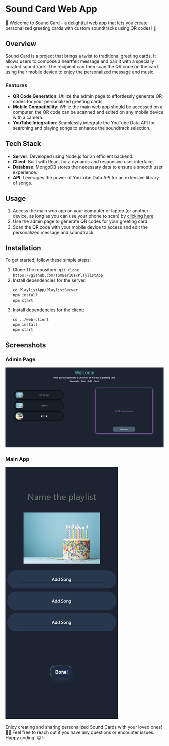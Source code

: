 # **Sound Card Web App**

🎵 Welcome to Sound Card – a delightful web app that lets you create personalized greeting cards with custom soundtracks using QR codes! 🎉

## Overview

Sound Card is a project that brings a twist to traditional greeting cards. It allows users to compose a heartfelt message and pair it with a specially curated soundtrack. The recipient can then scan the QR code on the card using their mobile device to enjoy the personalized message and music.

### Features

* **QR Code Generation**: Utilize the admin page to effortlessly generate QR codes for your         personalized greeting cards.
* **Mobile Compatibility**: While the main web app should be accessed on a computer, the QR code can be scanned and edited on any mobile device with a camera.
* **YouTube Integration**: Seamlessly integrate the YouTube Data API for searching and playing songs to enhance the soundtrack selection.

## Tech Stack

* **Server**: Developed using Node.js for an efficient backend.
* **Client**: Built with React for a dynamic and responsive user interface.
* **Database**: MongoDB stores the necessary data to ensure a smooth user experience.
* **API**: Leverages the power of YouTube Data API for an extensive library of songs.

## Usage

1. Access the main web app on your computer or laptop (or another device, as long as you can use your phone to scan) by [clicking here](https://rad-pony-74f358.netlify.app/)
2. Use the admin page to generate QR codes for your greeting card.
3. Scan the QR code with your mobile device to access and edit the personalized message and soundtrack.

## Installation
To get started, follow these simple steps:

1. Clone The repository:
    `git clone https://github.com/TomBer101/PlaylistApp`
2. Install dependencies for the server:
    ```
    cd PlaylistApp/PlaylistServer
    npm install
    npm start
    ```
3. Install dependencies for the client:
    ```
    cd ../web-client
    npm install
    npm start
    ```

## Screenshots

### Admin Page
![Admin page screenshot](./screenshots/admin-page.png)

### Main App
![Playlist page screenshot](./screenshots/playlist-page.png)



Enjoy creating and sharing personalized Sound Cards with your loved ones! 💌🎶
Feel free to reach out if you have any questions or encounter issues. Happy coding! 😊✨




